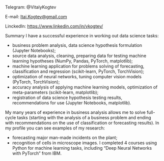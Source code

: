 Telegram: @VitalyKogtev 

E-mail: Itai.Kogtev@gmail.com

LinckedIn: https://www.linkedin.com/in/vkogtev/

Summary
I have a successful experience in working out data science tasks:
- business problem analysis, data science hypothesis formulation (Jupyter Notebooks);
- source data analysis, cleaning, preparing data for testing machine learning hypotheses (NumPy, Pandas, PyTorch, matplotlib);
- machine learning application for problems solving of forecasting, classification and regression (scikit-learn, PyTorch, TorchVision);
- optimization of neural networks, tuning computer vision models (PyTorch, TorchVision);
- accuracy analysis of applying machine learning models, optimization of meta-parameters (scikit-learn, matplotlib);
- registration of data science hypothesis testing results, recommendations for use (Jupyter Notebooks, matplotlib).

My many years of experience in business analysis allows me to solve full-cycle tasks (starting with the analysis of a business problem and ending with recommendations on the use of classification or forecasting results). In my profile you can see examples of my research:
- forecasting major man-made incidents on the plant;
- recognition of cells in microscope images.
I completed 4 courses using Python for machine learning tasks, including “Deep Neural Networks with PyTorch” from IBM.
